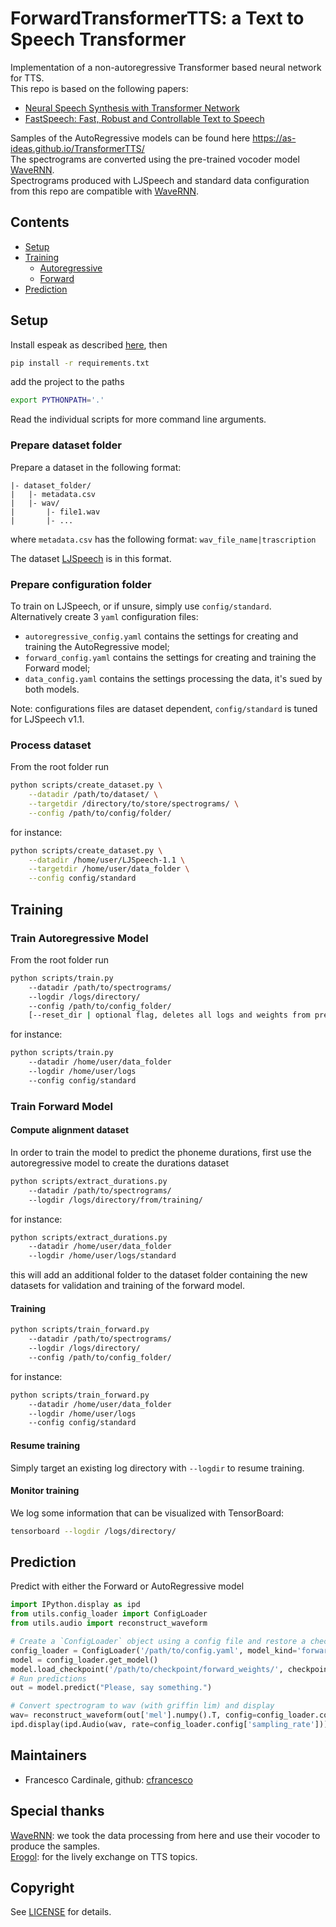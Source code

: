 # ForwardTransformerTTS: a Text to Speech Transformer
Implementation of a non-autoregressive Transformer based neural network for TTS.<br>
This repo is based on the following papers:
- [Neural Speech Synthesis with Transformer Network](https://arxiv.org/abs/1809.08895)
- [FastSpeech: Fast, Robust and Controllable Text to Speech](https://arxiv.org/abs/1905.09263)

Samples of the AutoRegressive models can be found here
https://as-ideas.github.io/TransformerTTS/ <br>
The spectrograms are converted using the pre-trained vocoder model [WaveRNN](https://github.com/fatchord/WaveRNN).<br>
Spectrograms produced with LJSpeech and standard data configuration from this repo are compatible with [WaveRNN](https://github.com/fatchord/WaveRNN).

## Contents
- [Setup](#setup)
- [Training](#training)
    - [Autoregressive](#train_autoregressive_model)
    - [Forward](#train_forward_model)
- [Prediction](#prediction)

## Setup
Install espeak as described [here](https://github.com/bootphon/phonemizer), then
```bash
pip install -r requirements.txt
```
add the project to the paths
```bash
export PYTHONPATH='.'
```
Read the individual scripts for more command line arguments.
### Prepare dataset folder
Prepare a dataset in the following format:
```
|- dataset_folder/
|   |- metadata.csv
|   |- wav/
|       |- file1.wav
|       |- ...
```
where `metadata.csv` has the following format: 
``` wav_file_name|trascription ```

The dataset [LJSpeech](https://keithito.com/LJ-Speech-Dataset/) is in this format.

### Prepare configuration folder
To train on LJSpeech, or if unsure, simply use ```config/standard```.<br>
Alternatively create 3 ```yaml``` configuration files:
 - `autoregressive_config.yaml` contains the settings for creating and training the AutoRegressive model;
 - `forward_config.yaml` contains the settings for creating and training the Forward model;
 - `data_config.yaml` contains the settings processing the data, it's sued by both models.

Note: configurations files are dataset dependent, ```config/standard``` is tuned for LJSpeech v1.1.

### Process dataset
From the root folder run

```bash
python scripts/create_dataset.py \
    --datadir /path/to/dataset/ \
    --targetdir /directory/to/store/spectrograms/ \
    --config /path/to/config/folder/ 
```
for instance:
```bash
python scripts/create_dataset.py \
    --datadir /home/user/LJSpeech-1.1 \
    --targetdir /home/user/data_folder \
    --config config/standard 
```
## Training
### Train Autoregressive Model
From the root folder run
```bash
python scripts/train.py
    --datadir /path/to/spectrograms/
    --logdir /logs/directory/
    --config /path/to/config_folder/
    [--reset_dir | optional flag, deletes all logs and weights from previous sessions]
```
for instance:
```bash
python scripts/train.py
    --datadir /home/user/data_folder
    --logdir /home/user/logs
    --config config/standard
```
### Train Forward Model
#### Compute alignment dataset
In order to train the model to predict the phoneme durations, first use the autoregressive model to create the durations dataset
```bash
python scripts/extract_durations.py 
    --datadir /path/to/spectrograms/
    --logdir /logs/directory/from/training/
```
for instance:
```bash
python scripts/extract_durations.py 
    --datadir /home/user/data_folder
    --logdir /home/user/logs/standard
```
this will add an additional folder to the dataset folder containing the new datasets for validation and training of the forward model.
#### Training
```bash
python scripts/train_forward.py
    --datadir /path/to/spectrograms/
    --logdir /logs/directory/
    --config /path/to/config_folder/
```
for instance:
```bash
python scripts/train_forward.py
    --datadir /home/user/data_folder
    --logdir /home/user/logs
    --config config/standard
```

#### Resume training
Simply target an existing log directory with ```--logdir``` to resume training.
#### Monitor training
We log some information that can be visualized with TensorBoard:
```bash
tensorboard --logdir /logs/directory/
```

## Prediction
Predict with either the Forward or AutoRegressive model
```python
import IPython.display as ipd
from utils.config_loader import ConfigLoader
from utils.audio import reconstruct_waveform

# Create a `ConfigLoader` object using a config file and restore a checkpoint or directly load a weights file
config_loader = ConfigLoader('/path/to/config.yaml', model_kind='forward')
model = config_loader.get_model()
model.load_checkpoint('/path/to/checkpoint/forward_weights/', checkpoint_path=None) # optional: specify checkpoint file
# Run predictions
out = model.predict("Please, say something.")

# Convert spectrogram to wav (with griffin lim) and display
wav= reconstruct_waveform(out['mel'].numpy().T, config=config_loader.config)
ipd.display(ipd.Audio(wav, rate=config_loader.config['sampling_rate']))
```

## Maintainers
* Francesco Cardinale, github: [cfrancesco](https://github.com/cfrancesco)

## Special thanks
[WaveRNN](https://github.com/fatchord/WaveRNN): we took the data processing from here and use their vocoder to produce the samples. <br>
[Erogol](https://github.com/erogol): for the lively exchange on TTS topics. <br>

## Copyright
See [LICENSE](LICENSE) for details.
